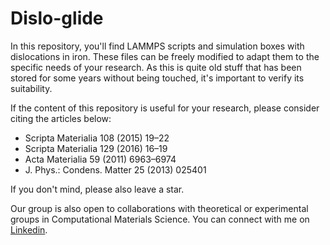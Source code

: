 # Dislo-glide
In this repository, you'll find LAMMPS scripts and simulation boxes with dislocations in iron. These files can be freely modified to adapt them to the specific needs of your research. As this is quite old stuff that has been stored for some years without being touched, it's important to verify its suitability.

If the content of this repository is useful for your research, please consider citing the articles below:

* Scripta Materialia 108 (2015) 19–22
* Scripta Materialia 129 (2016) 16–19
* Acta Materialia 59 (2011) 6963–6974
* J. Phys.: Condens. Matter 25 (2013) 025401

If you don't mind, please also leave a star.

Our group is also open to collaborations with theoretical or experimental groups in Computational Materials Science. You can connect with me on [Linkedin](https://www.linkedin.com/in/roberto-gomes-phd-8a718317b/).

